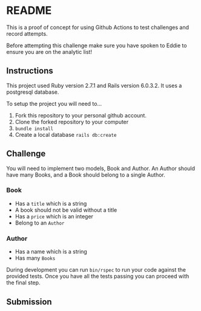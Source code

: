 # README

This is a proof of concept for using Github Actions to test challenges and record attempts.

Before attempting this challenge make sure you have spoken to Eddie to ensure you are on the analytic list!

## Instructions

This project used Ruby version 2.7.1 and Rails version 6.0.3.2. It uses a postgresql database.

To setup the project you will need to...

1. Fork this repository to your personal github account.
2. Clone the forked repository to your computer
3. `bundle install`
4. Create a local database `rails db:create`

## Challenge

You will need to implement two models, Book and Author. An Author should have many Books, and a Book should belong to a single Author.

### Book

  - Has a `title` which is a string
  - A book should not be valid without a title 
  - Has a `price` which is an integer
  - Belong to an `Author`

### Author

  - Has a name which is a string
  - Has many `Books`

During development you can run `bin/rspec` to run your code against the provided tests. Once you have all the tests passing you can proceed with the final step.

## Submission




